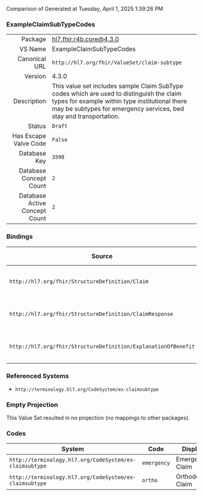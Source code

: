 Comparison of 
Generated at Tuesday, April 1, 2025 1:39:26 PM

### ExampleClaimSubTypeCodes

|      |     |
| ---: | --- |
| Package | hl7.fhir.r4b.core@4.3.0 |
| VS Name | ExampleClaimSubTypeCodes |
| Canonical URL | `http://hl7.org/fhir/ValueSet/claim-subtype` |
| Version | 4.3.0 |
| Description | This value set includes sample Claim SubType codes which are used to distinguish the claim types for example within type institutional there may be subtypes for emergency services, bed stay and transportation. |
| Status | `Draft` |
| Has Escape Valve Code | `False` |
| Database Key | `3598` |
| Database Concept Count | `2` |
| Database Active Concept Count | `2` |
### Bindings

| Source | Element | Binding | Strength | Element Short |
| ------ | ------- | ------- | -------- | ------------- |
| `http://hl7.org/fhir/StructureDefinition/Claim` | `Claim.subType` | `http://hl7.org/fhir/ValueSet/claim-subtype` | `Example` | More granular claim type |
| `http://hl7.org/fhir/StructureDefinition/ClaimResponse` | `ClaimResponse.subType` | `http://hl7.org/fhir/ValueSet/claim-subtype` | `Example` | More granular claim type |
| `http://hl7.org/fhir/StructureDefinition/ExplanationOfBenefit` | `ExplanationOfBenefit.subType` | `http://hl7.org/fhir/ValueSet/claim-subtype` | `Example` | More granular claim type |

### Referenced Systems

* `http://terminology.hl7.org/CodeSystem/ex-claimsubtype`
### Empty Projection

This Value Set resulted in no projection (no mappings to other packages).

### Codes

| System | Code | Display |
| ------ | ---- | ------- |
| `http://terminology.hl7.org/CodeSystem/ex-claimsubtype` | `emergency` | Emergency Claim |
| `http://terminology.hl7.org/CodeSystem/ex-claimsubtype` | `ortho` | Orthodontic Claim |
